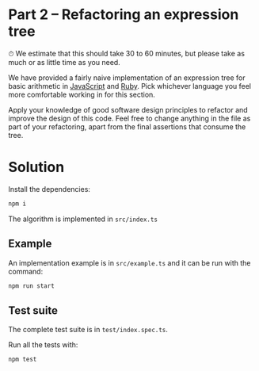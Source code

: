 # Part 2 – Refactoring an expression tree

⏱ We estimate that this should take 30 to 60 minutes, but please take as much or as little time as you need.

We have provided a fairly naive implementation of an expression tree for basic arithmetic in [JavaScript](#file-tree-js) and [Ruby](#file-tree-rb). Pick whichever language you feel more comfortable working in for this section.

Apply your knowledge of good software design principles to refactor and improve the design of this code.
Feel free to change anything in the file as part of your refactoring, apart from the final assertions 
that consume the tree.

# Solution

Install the dependencies: 
```sh
npm i
```

The algorithm is implemented in `src/index.ts`


## Example

An implementation example is in `src/example.ts` and it can be run with the command:
```sh
npm run start
```

## Test suite

The complete test suite is in `test/index.spec.ts`. 

Run all the tests with:
```sh
npm test
```